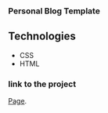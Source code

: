 ### Personal Blog Template

## Technologies

- CSS
- HTML
### link to the project

[Page](https://abdul2025.github.io/Personal-Blog-Udacity-project).
